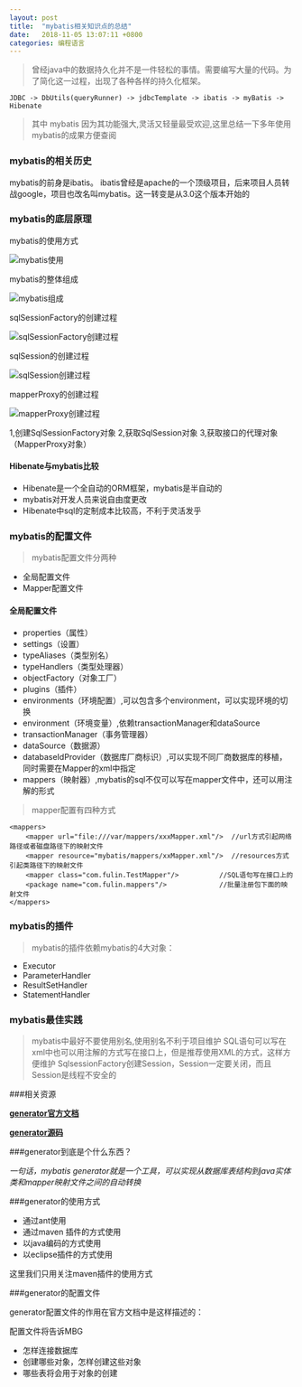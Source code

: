 ```yaml
---
layout: post
title:  "mybatis相关知识点的总结"
date:	2018-11-05 13:07:11 +0800
categories: 编程语言
---
```

>曾经java中的数据持久化并不是一件轻松的事情。需要编写大量的代码。为了简化这一过程，出现了各种各样的持久化框架。

	JDBC -> DbUtils(queryRunner) -> jdbcTemplate -> ibatis -> myBatis -> Hibenate

> 其中 mybatis 因为其功能强大,灵活又轻量最受欢迎,这里总结一下多年使用mybatis的成果方便查阅

### mybatis的相关历史

mybatis的前身是ibatis。
ibatis曾经是apache的一个顶级项目，后来项目人员转战google，项目也改名叫mybatis。这一转变是从3.0这个版本开始的

### mybatis的底层原理

mybatis的使用方式

![mybatis使用](/content/image/mybatis2.PNG)
	
mybatis的整体组成

![mybatis组成](/content/image/mybatis1.PNG)

sqlSessionFactory的创建过程

![sqlSessionFactory创建过程](/content/image/mybatis3.PNG)

sqlSession的创建过程

![sqlSession创建过程](/content/image/mybatis4.PNG)

mapperProxy的创建过程

![mapperProxy创建过程](/content/image/mybatis5.PNG)

1,创建SqlSessionFactory对象
2,获取SqlSession对象
3,获取接口的代理对象（MapperProxy对象）


#### Hibenate与mybatis比较

* Hibenate是一个全自动的ORM框架，mybatis是半自动的
* mybatis对开发人员来说自由度更改
* Hibenate中sql的定制成本比较高，不利于灵活发乎

### mybatis的配置文件
	
> mybatis配置文件分两种

* 全局配置文件
* Mapper配置文件

#### 全局配置文件

* properties（属性）
* settings（设置）
* typeAliases（类型别名）
* typeHandlers（类型处理器）
* objectFactory（对象工厂）
* plugins（插件）
* environments（环境配置）,可以包含多个environment，可以实现环境的切换
* environment（环境变量）,依赖transactionManager和dataSource
* transactionManager（事务管理器）
* dataSource（数据源）
* databaseIdProvider（数据库厂商标识）,可以实现不同厂商数据库的移植，同时需要在Mapper的xml中指定
* mappers（映射器）,mybatis的sql不仅可以写在mapper文件中，还可以用注解的形式


> mapper配置有四种方式

	<mappers>
		<mapper url="file:///var/mappers/xxxMapper.xml"/>  //url方式引起网络路径或者磁盘路径下的映射文件
		<mapper resource="mybatis/mappers/xxMapper.xml"/>  //resources方式引起类路径下的映射文件
		<mapper class="com.fulin.TestMapper"/>			//SQL语句写在接口上的
		<package name="com.fulin.mappers"/>				//批量注册包下面的映射文件
	</mappers>


### mybatis的插件

 > mybatis的插件依赖mybatis的4大对象：
 
 * Executor
 * ParameterHandler
 * ResultSetHandler
 * StatementHandler

### mybatis最佳实践

 > mybatis中最好不要使用别名,使用别名不利于项目维护
 > SQL语句可以写在xml中也可以用注解的方式写在接口上，但是推荐使用XML的方式，这样方便维护
 > SqlsessionFactory创建Session，Session一定要关闭，而且Session是线程不安全的

###相关资源

**[generator官方文档](http://www.mybatis.org/generator/)**

**[generator源码](https://github.com/mybatis/generator)**

###generator到底是个什么东西？

*一句话，mybatis generator就是一个工具，可以实现从数据库表结构到java实体类和mapper映射文件之间的自动转换*
 

###generator的使用方式

* 通过ant使用
* 通过maven 插件的方式使用
* 以java编码的方式使用
* 以eclipse插件的方式使用

这里我们只用关注maven插件的使用方式

###generator的配置文件

generator配置文件的作用在官方文档中是这样描述的：

配置文件将告诉MBG

* 怎样连接数据库
* 创建哪些对象，怎样创建这些对象
* 哪些表将会用于对象的创建

